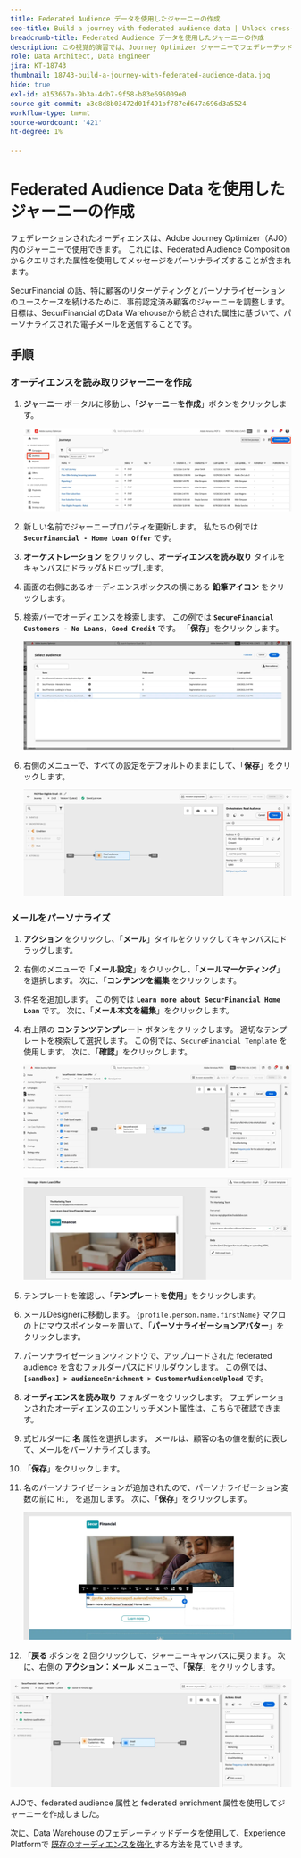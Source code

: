 ```yaml
---
title: Federated Audience データを使用したジャーニーの作成
seo-title: Build a journey with federated audience data | Unlock cross-channel insights with Federated Audience Composition
breadcrumb-title: Federated Audience データを使用したジャーニーの作成
description: この視覚的演習では、Journey Optimizer ジャーニーでフェデレーテッド オーディエンスを使用します。
role: Data Architect, Data Engineer
jira: KT-18743
thumbnail: 18743-build-a-journey-with-federated-audience-data.jpg
hide: true
exl-id: a153667a-9b3a-4db7-9f58-b83e695009e0
source-git-commit: a3c8d8b03472d01f491bf787ed647a696d3a5524
workflow-type: tm+mt
source-wordcount: '421'
ht-degree: 1%

---
```


# Federated Audience Data を使用したジャーニーの作成

フェデレーションされたオーディエンスは、Adobe Journey Optimizer（AJO）内のジャーニーで使用できます。 これには、Federated Audience Composition からクエリされた属性を使用してメッセージをパーソナライズすることが含まれます。

SecurFinancial の話、特に顧客のリターゲティングとパーソナライゼーションのユースケースを続けるために、事前認定済み顧客のジャーニーを調整します。 目標は、SecurFinancial のData Warehouseから統合された属性に基づいて、パーソナライズされた電子メールを送信することです。

## 手順

### オーディエンスを読み取りジャーニーを作成

1. **ジャーニー** ポータルに移動し、「**ジャーニーを作成**」ボタンをクリックします。

   ![ ジャーニーの作成 ](assets/create-journey.png)

2. 新しい名前でジャーニープロパティを更新します。 私たちの例では **`SecurFinancial - Home Loan Offer`** です。

3. **オーケストレーション** をクリックし、**オーディエンスを読み取り** タイルをキャンバスにドラッグ&amp;ドロップします。

4. 画面の右側にあるオーディエンスボックスの横にある **鉛筆アイコン** をクリックします。

5. 検索バーでオーディエンスを検索します。 この例では **`SecureFinancial Customers - No Loans, Good Credit`** です。 「**保存**」をクリックします。

   ![ ジャーニーの作成 ](assets/select-audience.png)

6. 右側のメニューで、すべての設定をデフォルトのままにして、「**保存**」をクリックします。

   ![save-audience-settings](assets/save-audience-settings.png)

### メールをパーソナライズ

1. **アクション** をクリックし、「**メール**」タイルをクリックしてキャンバスにドラッグします。

2. 右側のメニューで「**メール設定**」をクリックし、「**メールマーケティング**」を選択します。 次に、「**コンテンツを編集** をクリックします。

3. 件名を追加します。 この例では **`Learn more about SecurFinancial Home Loan`** です。 次に、「**メール本文を編集**」をクリックします。

4. 右上隅の **コンテンツテンプレート** ボタンをクリックします。 適切なテンプレートを検索して選択します。 この例では、`SecureFinancial Template` を使用します。 次に、「**確認**」をクリックします。

   ![journey-email-config](assets/journey-email-config.png)

   ![journey-email-confirm](assets/journey-email-confirm.png)

5. テンプレートを確認し、「**テンプレートを使用**」をクリックします。

6. メールDesignerに移動します。 `{profile.person.name.firstName}` マクロの上にマウスポインターを置いて、「**パーソナライゼーションアバター**」をクリックします。

7. パーソナライゼーションウィンドウで、アップロードされた federated audience を含むフォルダーパスにドリルダウンします。 この例では、**`[sandbox] > audienceEnrichment > CustomerAudienceUpload`** です。

8. **オーディエンスを読み取り** フォルダーをクリックします。 フェデレーションされたオーディエンスのエンリッチメント属性は、こちらで確認できます。

9. 式ビルダーに **名** 属性を選択します。 メールは、顧客の名の値を動的に表して、メールをパーソナライズします。

10. 「**保存**」をクリックします。

11. 名のパーソナライゼーションが追加されたので、パーソナライゼーション変数の前に `Hi, ` を追加します。 次に、「**保存**」をクリックします。

    ![journey-email-save](assets/journey-email-save.png)

12. 「**戻る** ボタンを 2 回クリックして、ジャーニーキャンバスに戻ります。 次に、右側の **アクション：メール** メニューで、「**保存**」をクリックします。

   ![save-final-journey](assets/save-final-journey.png)

AJOで、federated audience 属性と federated enrichment 属性を使用してジャーニーを作成しました。

次に、Data Warehouse のフェデレーティッドデータを使用して、Experience Platformで [ 既存のオーディエンスを強化 ](federated-audience-composition.md) する方法を見ていきます。
